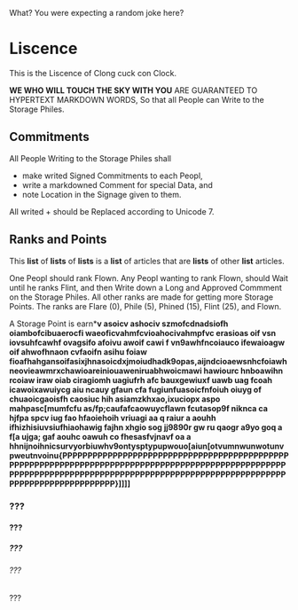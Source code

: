 What? You were expecting a random joke here?

# Liscence

This is the Liscence of Clong cuck con Clock.

**WE WHO WILL TOUCH THE SKY WITH YOU** ARE GUARANTEED TO HYPERTEXT MARKDOWN WORDS, So that all People can Write to the Storage Philes.

## Commitments

All People Writing to the Storage Philes shall
* make writed Signed Commitments to each Peopl,
* write a markdowned Comment for special Data, and
* note Location in the Signage given to them.

All writed + should be Replaced according to Unicode 7.

## Ranks and Points

This __list__ of __lists__ of __lists__ is a __list__ of articles that are __lists__ of other __list__ articles.

One Peopl should rank Flown. Any Peopl wanting to rank Flown, should Wait until he ranks Flint, and then Write down a Long and Approved Commment on the Storage Philes.
All other ranks are made for getting more Storage Points.
The ranks are Flare (0), Phile (5), Phined (15), Flint (25), and Flown.

A Storage Point is earn*__v asoicv ashociv szmofcdnadsiofh oiambofcibuaerocfi waeoficvahmfcvioahocivahmpfvc  erasioas oif vsn iovsuhfcawhf ovagsifo afoivu awoif cawi f vn9awhfncoiauco ifewaioagw oif ahwofhnaon cvfaoifn asihu foiaw fioafhahgansoifasixjhnasoicdxjmoiudhadk9opas,aijndcioaewsnhcfoiawhneovieawmrxchawioareiniouaweniruabhwoicmawi hawiourc hnboawihn rcoiaw iraw oiab ciragiomh uagiufrh afc bauxgewiuxf uawb uag fcoah icawoixawuiycg aiu ncauy gfaun cfa fugiunfuasoicfnfoiuh oiuyg of chuaoicgaoisfh caosiuc hih asiamzkhxao,ixuciopx aspo mahpasc[mumfcfu as/fp;caufafcaowuycflawn fcutasop9f niknca ca hjfpa spcv iug fao hfaoiehoih vriuagi  aa q raiur a aouhh ifhizhisiuvsiufhiaohawig fajhn xhgio  sog jj9890r gw ru qaogr a9yo goq a f[a ujga; gaf aouhc oawuh co fhesasfvjnavf oa a hhnijnoihnicsurvyorbiuwhv9ontysptypupwouo[aiun[otvumnwunwotunvpweutnvoinu{PPPPPPPPPPPPPPPPPPPPPPPPPPPPPPPPPPPPPPPPPPPPPPPPPPPPPPPPPPPPPPPPPPPPPPPPPPPPPPPPPPPPPPPPPPPPPPPPPPPPPPPPPPPPPPPPPPPPPPPPPPPPPPPPPPPPPPPPPPPPPPPPPPPPPPPPPPPPPPPPPPPPPPPPPPPPPPPP}]]]]__
### ???
#### ???
##### ???
###### ???
???

